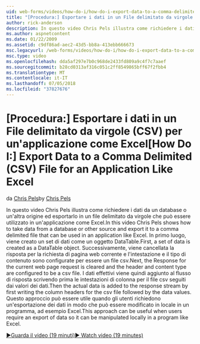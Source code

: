 ```yaml
---
uid: web-forms/videos/how-do-i/how-do-i-export-data-to-a-comma-delimited-csv-file-for-an-application-like-excel
title: "[Procedura:] Esportare i dati in un File delimitato da virgole (CSV) per un'applicazione come Excel | Microsoft Docs"
author: rick-anderson
description: In questo video Chris Pels illustra come richiedere i dati da un database o un'altra origine ed esportarlo in un file delimitato da virgole che può essere usato in un'applicazione li...
ms.author: aspnetcontent
ms.date: 01/22/2009
ms.assetid: c9df86ad-aec2-43d5-bb8a-413ebb666673
msc.legacyurl: /web-forms/videos/how-do-i/how-do-i-export-data-to-a-comma-delimited-csv-file-for-an-application-like-excel
msc.type: video
ms.openlocfilehash: dda5af297e7b0c968de2433fd809a9c4f7c7aaef
ms.sourcegitcommit: b28cd0313af316c051c2ff8549865bff67f2fbb4
ms.translationtype: MT
ms.contentlocale: it-IT
ms.lasthandoff: 07/05/2018
ms.locfileid: "37827676"
---
```

<a name="how-do-i-export-data-to-a-comma-delimited-csv-file-for-an-application-like-excel"></a><span data-ttu-id="be725-103">[Procedura:] Esportare i dati in un File delimitato da virgole (CSV) per un'applicazione come Excel</span><span class="sxs-lookup"><span data-stu-id="be725-103">[How Do I:] Export Data to a Comma Delimited (CSV) File for an Application Like Excel</span></span>
====================
<span data-ttu-id="be725-104">da [Chris Pels](https://twitter.com/chrispels)</span><span class="sxs-lookup"><span data-stu-id="be725-104">by [Chris Pels](https://twitter.com/chrispels)</span></span>

<span data-ttu-id="be725-105">In questo video Chris Pels illustra come richiedere i dati da un database o un'altra origine ed esportarlo in un file delimitato da virgole che può essere utilizzato in un'applicazione come Excel.</span><span class="sxs-lookup"><span data-stu-id="be725-105">In this video Chris Pels shows how to take data from a database or other source and export it to a comma delimited file that can be used in an application like Excel.</span></span> <span data-ttu-id="be725-106">In primo luogo, viene creato un set di dati come un oggetto DataTable.</span><span class="sxs-lookup"><span data-stu-id="be725-106">First, a set of data is created as a DataTable object.</span></span> <span data-ttu-id="be725-107">Successivamente, viene cancellata la risposta per la richiesta di pagina web corrente e l'intestazione e il tipo di contenuto sono configurate per essere un file csv.</span><span class="sxs-lookup"><span data-stu-id="be725-107">Next, the Response for the current web page request is cleared and the header and content type are configured to be a csv file.</span></span> <span data-ttu-id="be725-108">I dati effettivi viene quindi aggiunto al flusso di risposta scrivendo prima le intestazioni di colonna per il file csv seguiti dai valori dei dati.</span><span class="sxs-lookup"><span data-stu-id="be725-108">Then the actual data is added to the response stream by first writing the column headers for the csv file followed by the data values.</span></span> <span data-ttu-id="be725-109">Questo approccio può essere utile quando gli utenti richiedono un'esportazione dei dati in modo che può essere modificato in locale in un programma, ad esempio Excel.</span><span class="sxs-lookup"><span data-stu-id="be725-109">This approach can be useful when users require an export of data so it can be manipulated locally in a program like Excel.</span></span>

[<span data-ttu-id="be725-110">&#9654;Guarda il video (19 minuti)</span><span class="sxs-lookup"><span data-stu-id="be725-110">&#9654; Watch video (19 minutes)</span></span>](https://channel9.msdn.com/Blogs/ASP-NET-Site-Videos/how-do-i-export-data-to-a-comma-delimited-csv-file-for-an-application-like-excel)
